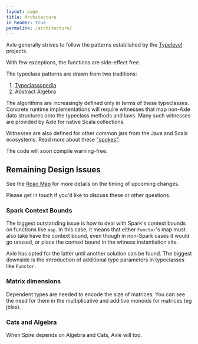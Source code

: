 ```yaml
---
layout: page
title: Architecture
in_header: true
permalink: /architecture/
---
```


Axle generally strives to follow the patterns established
by the [Typelevel](http://typelevel.org/) projects.

With few exceptions, the functions are side-effect free.

The typeclass patterns are drawn from two traditions:
1. [Typeclassopedia](https://wiki.haskell.org/Typeclassopedia)
2. Abstract Algebra

The algorithms are increasingly defined only in terms of these typeclasses.
Concrete runtime implementations will require witnesses that map non-Axle data structures
onto the typeclass methods and laws.
Many such witnesses are provided by Axle for native Scala collections.

Witnesses are also defined for other common jars from the Java and Scala ecosystems.
Read more about these ["spokes"](/spokes/).

The code will soon compile warning-free.

Remaining Design Issues
-----------------------

See the [Road Map](/road_map/) for more details on the timing of upcoming changes.

Please get in touch if you'd like to discuss these or other questions.

### Spark Context Bounds

The biggest outstanding issue is how to deal with Spark's context bounds
on functions like `map`.
In this case, it means that either `Functor`'s map must also take have the context bound,
even though in non-Spark cases it would go unused, or place the context bound in the
witness instantiation site.

Axle has opted for the latter until another solution can be found.
The biggest downside is the introduction of additional type parameters in typeclasses
like `Functor`.

### Matrix dimensions

Dependent types are needed to encode the size of matrices.
You can see the need for them in the multiplicative and additive monoids for matrices (eg jblas).

### Cats and Algebra

When Spire depends on Algebra and Cats, Axle will too.
